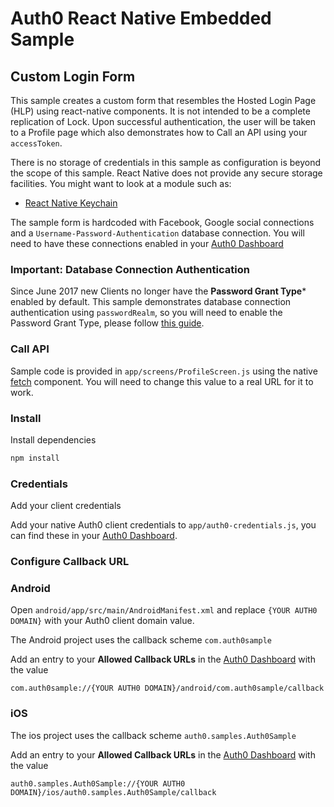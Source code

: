 # Auth0 React Native Embedded Sample

## Custom Login Form

This sample creates a custom form that resembles the Hosted Login Page (HLP) using react-native components. It is not intended to be a complete
replication of Lock.  Upon successful authentication, the user will be taken to a Profile page which also demonstrates how to Call an API using your `accessToken`.

There is no storage of credentials in this sample as configuration is beyond the scope of this sample.  React Native does not provide any secure
storage facilities. You might want to look at a module such as:

- [React Native Keychain](https://github.com/oblador/react-native-keychain)

The sample form is hardcoded with Facebook, Google social connections and a `Username-Password-Authentication` database connection. You will need to have these connections enabled in your [Auth0 Dashboard](https://manage.auth0.com/#/)

### Important: Database Connection Authentication

Since June 2017 new Clients no longer have the **Password Grant Type*** enabled by default.
This sample demonstrates database connection authentication using `passwordRealm`, so you will need to enable the Password Grant Type, please follow [this guide](https://auth0.com/docs/clients/client-grant-types#how-to-edit-the-client-grant_types-property).

### Call API

Sample code is provided in `app/screens/ProfileScreen.js` using the native [fetch](https://facebook.github.io/react-native/docs/network.html) component. You will need to change this value to a real URL for it to work.

### Install

Install dependencies

```bash
npm install
```

### Credentials 

Add your client credentials

Add your native Auth0 client credentials to `app/auth0-credentials.js`, you can find these in your [Auth0 Dashboard](https://manage.auth0.com/#/clients).

### Configure Callback URL

### Android

Open `android/app/src/main/AndroidManifest.xml` and replace `{YOUR AUTH0 DOMAIN}` with your Auth0 client domain value.

The Android project uses the callback scheme `com.auth0sample`

Add an entry to your **Allowed Callback URLs** in the [Auth0 Dashboard](https://manage.auth0.com/#/clients) with the value

`com.auth0sample://{YOUR AUTH0 DOMAIN}/android/com.auth0sample/callback`

### iOS

The ios project uses the callback scheme `auth0.samples.Auth0Sample`

Add an entry to your **Allowed Callback URLs** in the [Auth0 Dashboard](https://manage.auth0.com/#/clients) with the value

`auth0.samples.Auth0Sample://{YOUR AUTH0 DOMAIN}/ios/auth0.samples.Auth0Sample/callback`

